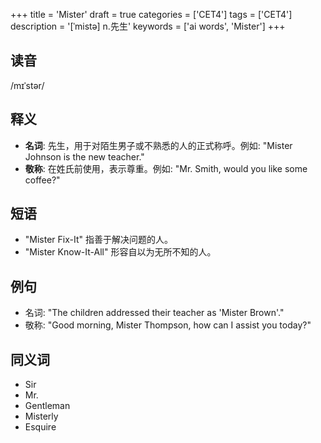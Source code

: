 +++
title = 'Mister'
draft = true
categories = ['CET4']
tags = ['CET4']
description = '[ˈmistə] n.先生'
keywords = ['ai words', 'Mister']
+++

## 读音
/mɪˈstər/

## 释义
- **名词**: 先生，用于对陌生男子或不熟悉的人的正式称呼。例如: "Mister Johnson is the new teacher."
- **敬称**: 在姓氏前使用，表示尊重。例如: "Mr. Smith, would you like some coffee?"

## 短语
- "Mister Fix-It" 指善于解决问题的人。
- "Mister Know-It-All" 形容自以为无所不知的人。

## 例句
- 名词: "The children addressed their teacher as 'Mister Brown'."
- 敬称: "Good morning, Mister Thompson, how can I assist you today?"

## 同义词
- Sir
- Mr.
- Gentleman
- Misterly
- Esquire
